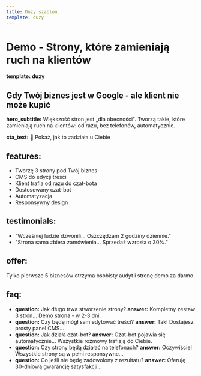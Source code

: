 ```yaml
---
title: Duży szablon
template: duży
---
```


# Demo - Strony, które zamieniają ruch na klientów

**template: duży**

## Gdy Twój biznes jest w Google - ale klient nie może kupić

**hero_subtitle:** Większość stron jest „dla obecności". Tworzą takie, które zamieniają ruch na klientów: od razu, bez telefonów, automatycznie.

**cta_text:** 💬 Pokaż, jak to zadziała u Ciebie

## features:
- Tworzę 3 strony pod Twój biznes
- CMS do edycji treści
- Klient trafia od razu do czat-bota
- Dostosowany czat-bot
- Automatyzacja
- Responsywny design

## testimonials:
- "Wcześniej ludzie dzwonili... Oszczędzam 2 godziny dziennie."
- "Strona sama zbiera zamówienia... Sprzedaż wzrosła o 30%."

## offer: 
Tylko pierwsze 5 biznesów otrzyma osobisty audyt i stronę demo za darmo

## faq:
- **question:** Jak długo trwa stworzenie strony?
  **answer:** Kompletny zestaw 3 stron... Demo strona - w 2-3 dni.
- **question:** Czy będę mógł sam edytować treści?
  **answer:** Tak! Dostajesz prosty panel CMS...
- **question:** Jak działa czat-bot?
  **answer:** Czat-bot pojawia się automatycznie... Wszystkie rozmowy trafiają do Ciebie.
- **question:** Czy strony będą działać na telefonach?
  **answer:** Oczywiście! Wszystkie strony są w pełni responsywne...
- **question:** Co jeśli nie będę zadowolony z rezultatu?
  **answer:** Oferuję 30-dniową gwarancję satysfakcji...
